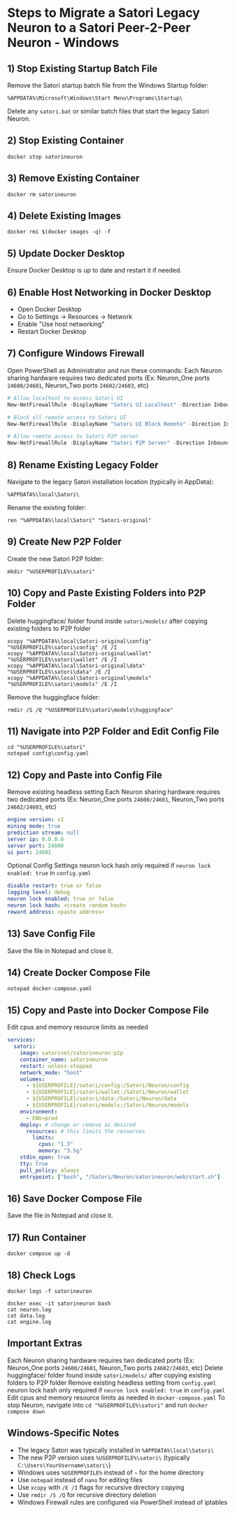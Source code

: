 # Steps to Migrate a Satori Legacy Neuron to a Satori Peer-2-Peer Neuron - Windows

## 1) Stop Existing Startup Batch File
Remove the Satori startup batch file from the Windows Startup folder:
```
%APPDATA%\Microsoft\Windows\Start Menu\Programs\Startup\
```
Delete any `satori.bat` or similar batch files that start the legacy Satori Neuron.

## 2) Stop Existing Container
```
docker stop satorineuron
```

## 3) Remove Existing Container
```
docker rm satorineuron
```

## 4) Delete Existing Images
```
docker rmi $(docker images -q) -f
```

## 5) Update Docker Desktop
Ensure Docker Desktop is up to date and restart it if needed.

## 6) Enable Host Networking in Docker Desktop
- Open Docker Desktop
- Go to Settings → Resources → Network
- Enable "Use host networking"
- Restart Docker Desktop

## 7) Configure Windows Firewall
Open PowerShell as Administrator and run these commands:
Each Neuron sharing hardware requires two dedicated ports (Ex: Neuron_One ports `24600/24601`, Neuron_Two ports `24602/24603`, etc)
```powershell
# Allow localhost to access Satori UI
New-NetFirewallRule -DisplayName "Satori UI Localhost" -Direction Inbound -Protocol TCP -LocalPort 24601 -RemoteAddress 127.0.0.1 -Action Allow

# Block all remote access to Satori UI
New-NetFirewallRule -DisplayName "Satori UI Block Remote" -Direction Inbound -Protocol TCP -LocalPort 24601 -RemoteAddress Any -Action Block

# Allow remote access to Satori P2P server
New-NetFirewallRule -DisplayName "Satori P2P Server" -Direction Inbound -Protocol TCP -LocalPort 24600 -Action Allow
```

## 8) Rename Existing Legacy Folder
Navigate to the legacy Satori installation location (typically in AppData):
```
%APPDATA%\local\Satori\
```
Rename the existing folder:
```
ren "%APPDATA%\local\Satori" "Satori-original"
```

## 9) Create New P2P Folder
Create the new Satori P2P folder:
```
mkdir "%USERPROFILE%\satori"
```

## 10) Copy and Paste Existing Folders into P2P Folder
Delete huggingface/ folder found inside `satori/models/` after copying existing folders to P2P folder
```
xcopy "%APPDATA%\local\Satori-original\config" "%USERPROFILE%\satori\config" /E /I
xcopy "%APPDATA%\local\Satori-original\wallet" "%USERPROFILE%\satori\wallet" /E /I
xcopy "%APPDATA%\local\Satori-original\data" "%USERPROFILE%\satori\data" /E /I
xcopy "%APPDATA%\local\Satori-original\models" "%USERPROFILE%\satori\models" /E /I
```

Remove the huggingface folder:
```
rmdir /S /Q "%USERPROFILE%\satori\models\huggingface"
```

## 11) Navigate into P2P Folder and Edit Config File
```
cd "%USERPROFILE%\satori"
notepad config\config.yaml
```

## 12) Copy and Paste into Config File 
Remove existing headless setting
Each Neuron sharing hardware requires two dedicated ports (Ex: Neuron_One ports `24600/24601`, Neuron_Two ports `24602/24603`, etc)
```yaml
engine version: v2
mining mode: true
prediction stream: null
server ip: 0.0.0.0
server port: 24600
ui port: 24601
```
Optional Config Settings
neuron lock hash only required if `neuron lock enabled: true` in `config.yaml`
```yaml
disable restart: true or false
logging level: debug
neuron lock enabled: true or false
neuron lock hash: <create random hash>
reward address: <paste address>
```

## 13) Save Config File
Save the file in Notepad and close it.

## 14) Create Docker Compose File
```
notepad docker-compose.yaml
```

## 15) Copy and Paste into Docker Compose File
Edit cpus and memory resource limits as needed
```yaml
services:
  satori:
    image: satorinet/satorineuron:p2p
    container_name: satorineuron
    restart: unless-stopped
    network_mode: "host"
    volumes:
      - ${USERPROFILE}/satori/config:/Satori/Neuron/config
      - ${USERPROFILE}/satori/wallet:/Satori/Neuron/wallet
      - ${USERPROFILE}/satori/data:/Satori/Neuron/data
      - ${USERPROFILE}/satori/models:/Satori/Neuron/models
    environment:
      - ENV=prod
    deploy: # change or remove as desired 
      resources: # this limits the resources
        limits:
          cpus: "1.3"
          memory: "3.5g"
    stdin_open: true
    tty: true
    pull_policy: always
    entrypoint: ["bash", "/Satori/Neuron/satorineuron/web/start.sh"]
```

## 16) Save Docker Compose File
Save the file in Notepad and close it.

## 17) Run Container
```
docker compose up -d
```

## 18) Check Logs
```
docker logs -f satorineuron
```
```
docker exec -it satorineuron bash
cat neuron.log
cat data.log
cat engine.log
```

## Important Extras
Each Neuron sharing hardware requires two dedicated ports (Ex: Neuron_One ports `24600/24601`, Neuron_Two ports `24602/24603`, etc)
Delete huggingface/ folder found inside `satori/models/` after copying existing folders to P2P folder
Remove existing headless setting from `config.yaml`
neuron lock hash only required if `neuron lock enabled: true` in `config.yaml`
Edit cpus and memory resource limits as needed in `docker-compose.yaml`
To stop Neuron, navigate into `cd "%USERPROFILE%\satori"` and run `docker compose down`

## Windows-Specific Notes
- The legacy Satori was typically installed in `%APPDATA%\local\Satori\`
- The new P2P version uses `%USERPROFILE%\satori\` (typically `C:\Users\YourUsername\satori\`)
- Windows uses `%USERPROFILE%` instead of `~` for the home directory
- Use `notepad` instead of `nano` for editing files
- Use `xcopy` with `/E /I` flags for recursive directory copying
- Use `rmdir /S /Q` for recursive directory deletion
- Windows Firewall rules are configured via PowerShell instead of iptables

